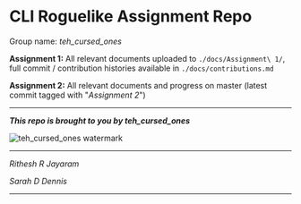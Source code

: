 # CLI Roguelike Assignment Repo

Group name: _teh\_cursed\_ones_


**Assignment 1:** All relevant documents uploaded to `./docs/Assignment\ 1/`, full commit / contribution histories available in `./docs/contributions.md`


**Assignment 2:** All relevant documents and progress on master (latest commit tagged with "*Assignment 2*")

--------------------------------------------------------

_**This repo is brought to you by teh\_cursed\_ones**_

![teh_cursed_ones watermark](https://i.imgur.com/MOOqVjQ.jpg)

--------------------------------------------------------

_Rithesh R Jayaram_

_Sarah D Dennis_

--------------------------------------------------------
